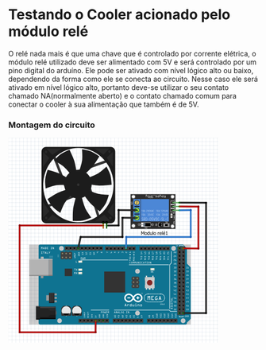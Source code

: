 # Testando o Cooler acionado pelo módulo relé
O relé nada mais é que uma chave que é controlado por corrente elétrica, o módulo relé utilizado deve ser alimentado com 5V e será controlado por um pino digital do arduíno. Ele pode ser ativado com nível lógico alto ou baixo, dependendo da forma como ele se conecta ao circuito.
Nesse caso ele será ativado em nível lógico alto, portanto deve-se utilizar o seu contato chamado NA(normalmente aberto) e o contato chamado comum para conectar o cooler à sua alimentação que também é de 5V.

### Montagem do circuito

![Cooler](../Imagens/cooler.PNG)


